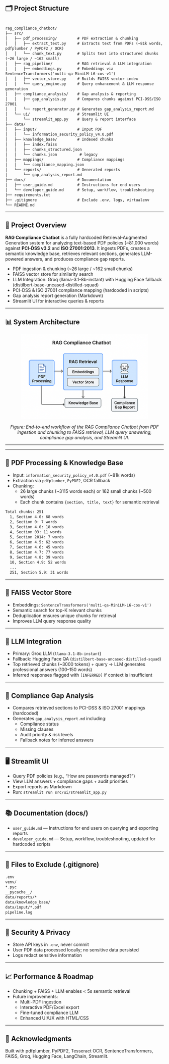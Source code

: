 <h2>🗂️ Project Structure</h2>
<pre class="project-structure"><code>
rag_compliance_chatbot/
├── src/
│   ├── pdf_processing/         # PDF extraction & chunking
│   │   ├── extract_text.py     # Extracts text from PDFs (~81k words, pdfplumber / PyPDF2 / OCR)
│   │   └── chunk_text.py       # Splits text into structured chunks (~26 large / ~162 small)
│   ├── rag_pipeline/           # RAG retrieval & LLM integration
│   │   ├── embeddings.py       # Embeddings via SentenceTransformers('multi-qa-MiniLM-L6-cos-v1')
│   │   ├── vector_store.py     # Builds FAISS vector index
│   │   └── query_engine.py     # Query enhancement & LLM response generation
│   ├── compliance_analysis/    # Gap analysis & reporting
│   │   ├── gap_analysis.py     # Compares chunks against PCI-DSS/ISO 27001
│   │   └── report_generator.py # Generates gap_analysis_report.md
│   └── ui/                     # Streamlit UI
│       └── streamlit_app.py    # Query & report interface
├── data/
│   ├── input/                  # Input PDF
│   │   └── information_security_policy_v4.0.pdf
│   ├── knowledge_base/         # Indexed chunks
│   │   ├── index.faiss
│   │   ├── chunks_structured.json
│   │   └── chunks.json          # legacy
│   ├── mappings/               # Compliance mappings
│   │   └── compliance_mapping.json
│   └── reports/                # Generated reports
│       └── gap_analysis_report.md
├── docs/                       # Documentation
│   ├── user_guide.md           # Instructions for end users
│   └── developer_guide.md      # Setup, workflow, troubleshooting
├── requirements.txt
├── .gitignore                  # Exclude .env, logs, virtualenv
└── README.md
</code></pre>

<hr>

<h2>🚀 Project Overview</h2>
<p><strong>RAG Compliance Chatbot</strong> is a fully hardcoded Retrieval-Augmented Generation system for analyzing text-based PDF policies (~81,000 words) against <strong>PCI-DSS v3.2</strong> and <strong>ISO 27001:2013</strong>. It ingests PDFs, creates a semantic knowledge base, retrieves relevant sections, generates LLM-powered answers, and produces compliance gap reports.</p>

<ul>
  <li>PDF ingestion & chunking (~26 large / ~162 small chunks)</li>
  <li>FAISS vector store for similarity search</li>
  <li>LLM Integration: Groq (llama-3.1-8b-instant) with Hugging Face fallback (distilbert-base-uncased-distilled-squad)</li>
  <li>PCI-DSS & ISO 27001 compliance mapping (hardcoded in scripts)</li>
  <li>Gap analysis report generation (Markdown)</li>
  <li>Streamlit UI for interactive queries & reports</li>
</ul>
<hr>

<h2>📊 System Architecture</h2>

<p align="center">
  <img src="https://github.com/hasanshahidd/rag-compliance-chatbot/blob/main/diagram1.png" alt="RAG Compliance Chatbot Architecture" width="80%">
</p>

<p align="center"><em>Figure: End-to-end workflow of the RAG Compliance Chatbot from PDF ingestion and chunking to FAISS retrieval, LLM query answering, compliance gap analysis, and Streamlit UI.</em></p>

<hr>
<hr>

<h2>📄 PDF Processing & Knowledge Base</h2>
<ul>
  <li>Input: <code>information_security_policy_v4.0.pdf</code> (~81k words)</li>
  <li>Extraction via <code>pdfplumber</code>, <code>PyPDF2</code>, OCR fallback</li>
  <li>Chunking:
    <ul>
      <li>26 large chunks (~3115 words each) or 162 small chunks (~500 words)</li>
      <li>Each chunk contains <code>{section, title, text}</code> for semantic retrieval</li>
    </ul>
  </li>
</ul>

<pre><code>Total chunks: 251
  1, Section 4.0: 68 words
  2, Section 0: 7 words
  3, Section 4.0: 18 words
  4, Section 03: 11 words
  5, Section 2014: 7 words
  6, Section 4.5: 62 words
  7, Section 4.6: 45 words
  8, Section 4.7: 77 words
  9, Section 4.8: 39 words
  10, Section 4.9: 52 words
  ...
  251, Section 5.9: 31 words
</code></pre>

<hr>

<h2>💾 FAISS Vector Store</h2>
<ul>
  <li>Embeddings: <code>SentenceTransformers('multi-qa-MiniLM-L6-cos-v1')</code></li>
  <li>Semantic search for top-K relevant chunks</li>
  <li>Deduplication ensures unique chunks for retrieval</li>
  <li>Improves LLM query response quality</li>
</ul>

<hr>

<h2>🤖 LLM Integration</h2>
<ul>
  <li>Primary: Groq LLM (<code>llama-3.1-8b-instant</code>)</li>
  <li>Fallback: Hugging Face QA (<code>distilbert-base-uncased-distilled-squad</code>)</li>
  <li>Top retrieved chunks (~3000 tokens) + query → LLM generates professional answers (100–150 words)</li>
  <li>Inferred responses flagged with <code>[INFERRED]</code> if context is insufficient</li>
</ul>

<hr>

<h2>📝 Compliance Gap Analysis</h2>
<ul>
  <li>Compares retrieved sections to PCI-DSS & ISO 27001 mappings (hardcoded)</li>
  <li>Generates <code>gap_analysis_report.md</code> including:
    <ul>
      <li>Compliance status</li>
      <li>Missing clauses</li>
      <li>Audit priority & risk levels</li>
      <li>Fallback notes for inferred answers</li>
    </ul>
  </li>
</ul>

<hr>

<h2>🖥️ Streamlit UI</h2>
<ul>
  <li>Query PDF policies (e.g., “How are passwords managed?”)</li>
  <li>View LLM answers + compliance gaps + audit priorities</li>
  <li>Export reports as Markdown</li>
  <li>Run: <code>streamlit run src/ui/streamlit_app.py</code></li>
</ul>

<hr>

<h2>📚 Documentation (docs/)</h2>
<ul>
  <li><code>user_guide.md</code> — Instructions for end users on querying and exporting reports</li>
  <li><code>developer_guide.md</code> — Setup, workflow, troubleshooting, updated for hardcoded scripts</li>
</ul>

<hr>

<h2>🚫 Files to Exclude (.gitignore)</h2>
<pre><code>.env
venv/
*.pyc
__pycache__/
data/reports/*
data/knowledge_base/
data/input/*.pdf
pipeline.log
</code></pre>

<hr>

<h2>🔐 Security & Privacy</h2>
<ul>
  <li>Store API keys in <code>.env</code>, never commit</li>
  <li>User PDF data processed locally; no sensitive data persisted</li>
  <li>Logs redact sensitive information</li>
</ul>

<hr>

<h2>📈 Performance & Roadmap</h2>
<ul>
  <li>Chunking + FAISS + LLM enables < 5s semantic retrieval</li>
  <li>Future improvements:
    <ul>
      <li>Multi-PDF ingestion</li>
      <li>Interactive PDF/Excel export</li>
      <li>Fine-tuned compliance LLM</li>
      <li>Enhanced UI/UX with HTML/CSS</li>
    </ul>
  </li>
</ul>

<hr>

<h2>🙏 Acknowledgments</h2>
<p>Built with pdfplumber, PyPDF2, Tesseract OCR, SentenceTransformers, FAISS, Groq, Hugging Face, LangChain, Streamlit.</p>
